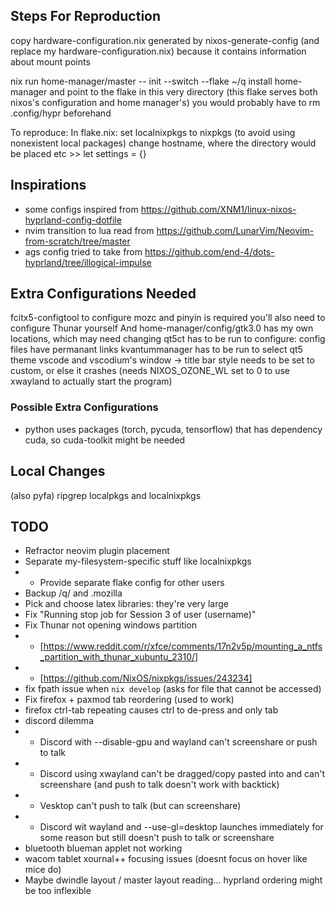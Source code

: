 ## Steps For Reproduction
copy hardware-configuration.nix generated by nixos-generate-config (and replace my hardware-configuration.nix) because it contains information about mount points

nix run home-manager/master -- init --switch --flake ~/q
install home-manager and point to the flake in this very directory (this flake serves both nixos's configuration and home manager's)
you would probably have to rm .config/hypr beforehand

To reproduce:
In flake.nix:
set localnixpkgs to nixpkgs (to avoid using nonexistent local packages)
change hostname, where the directory would be placed etc >> let settings = {}

## Inspirations
- some configs inspired from https://github.com/XNM1/linux-nixos-hyprland-config-dotfile
- nvim transition to lua read from https://github.com/LunarVim/Neovim-from-scratch/tree/master
- ags config tried to take from https://github.com/end-4/dots-hyprland/tree/illogical-impulse

## Extra Configurations Needed
fcitx5-configtool to configure mozc and pinyin is required
you'll also need to configure Thunar yourself
And home-manager/config/gtk3.0 has my own locations, which may need changing
qt5ct has to be run to configure: config files have permanant links
kvantummanager has to be run to select qt5 theme
vscode and vscodium's window -> title bar style needs to be set to custom, or else it crashes (needs NIXOS_OZONE_WL set to 0 to use xwayland to actually start the program)

### Possible Extra Configurations
- python uses packages (torch, pycuda, tensorflow) that has dependency cuda, so cuda-toolkit might be needed

## Local Changes
(also pyfa)
ripgrep localpkgs and localnixpkgs

## TODO
- Refractor neovim plugin placement
- Separate my-filesystem-specific stuff like localnixpkgs
- - Provide separate flake config for other users
- Backup /q/ and .mozilla
- Pick and choose latex libraries: they're very large
- Fix "Running stop job for Session 3 of user (username)"
- Fix Thunar not opening windows partition
- - [https://www.reddit.com/r/xfce/comments/17n2v5p/mounting_a_ntfs_partition_with_thunar_xubuntu_2310/]
- - [https://github.com/NixOS/nixpkgs/issues/243234]
- fix fpath issue when `nix develop` (asks for file that cannot be accessed)
- Fix firefox + paxmod tab reordering (used to work)
- firefox ctrl-tab repeating causes ctrl to de-press and only tab
- discord dilemma
- - Discord with --disable-gpu and wayland can't screenshare or push to talk
- - Discord using xwayland can't be dragged/copy pasted into and can't screenshare (and push to talk doesn't work with backtick)
- - Vesktop can't push to talk (but can screenshare)
- - Discord wit wayland and --use-gl=desktop launches immediately for some reason but still doesn't push to talk or screenshare
- bluetooth blueman applet not working
- wacom tablet xournal++ focusing issues (doesnt focus on hover like mice do)
- Maybe dwindle layout / master layout reading... hyprland ordering might be too inflexible
